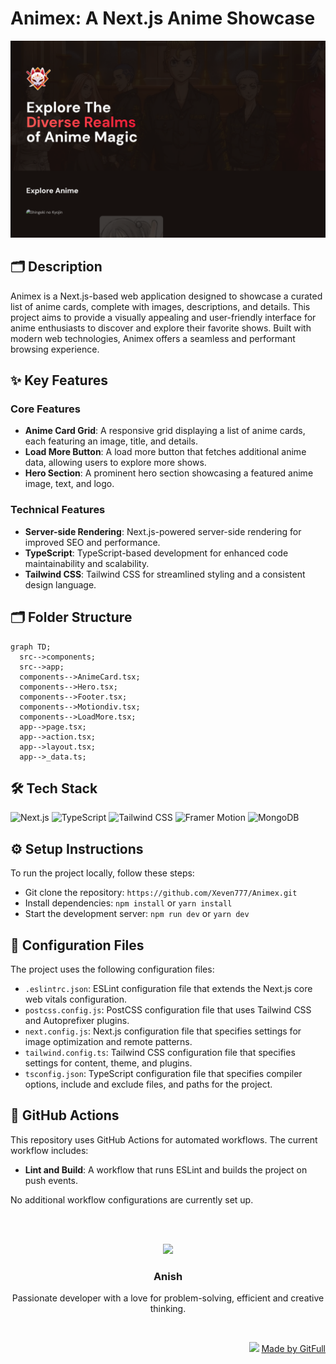 # Animex: A Next.js Anime Showcase
![thumbnail](./public/assets/landingPage-1e7a82de-d4fa-409e-b43d-846f1e40b265)

## 🗂️ Description

Animex is a Next.js-based web application designed to showcase a curated list of anime cards, complete with images, descriptions, and details. This project aims to provide a visually appealing and user-friendly interface for anime enthusiasts to discover and explore their favorite shows. Built with modern web technologies, Animex offers a seamless and performant browsing experience.

## ✨ Key Features

### Core Features

* **Anime Card Grid**: A responsive grid displaying a list of anime cards, each featuring an image, title, and details.
* **Load More Button**: A load more button that fetches additional anime data, allowing users to explore more shows.
* **Hero Section**: A prominent hero section showcasing a featured anime image, text, and logo.

### Technical Features

* **Server-side Rendering**: Next.js-powered server-side rendering for improved SEO and performance.
* **TypeScript**: TypeScript-based development for enhanced code maintainability and scalability.
* **Tailwind CSS**: Tailwind CSS for streamlined styling and a consistent design language.

## 🗂️ Folder Structure

```mermaid
graph TD;
  src-->components;
  src-->app;
  components-->AnimeCard.tsx;
  components-->Hero.tsx;
  components-->Footer.tsx;
  components-->Motiondiv.tsx;
  components-->LoadMore.tsx;
  app-->page.tsx;
  app-->action.tsx;
  app-->layout.tsx;
  app-->_data.ts;
```

## 🛠️ Tech Stack

![Next.js](https://img.shields.io/badge/Next.js-000?logo=next.js&logoColor=white&style=for-the-badge)
![TypeScript](https://img.shields.io/badge/TypeScript-3178c6?logo=typescript&logoColor=white&style=for-the-badge)
![Tailwind CSS](https://img.shields.io/badge/Tailwind%20CSS-06B6D4?logo=tailwindcss&logoColor=white&style=for-the-badge)
![Framer Motion](https://img.shields.io/badge/Framer%20Motion-0055FF?logo=framer&logoColor=white&style=for-the-badge)
![MongoDB](https://img.shields.io/badge/MongoDB-4ea94b?logo=mongodb&logoColor=white&style=for-the-badge)

## ⚙️ Setup Instructions

To run the project locally, follow these steps:

* Git clone the repository: `https://github.com/Xeven777/Animex.git`
* Install dependencies: `npm install` or `yarn install`
* Start the development server: `npm run dev` or `yarn dev`

## 📁 Configuration Files

The project uses the following configuration files:

* `.eslintrc.json`: ESLint configuration file that extends the Next.js core web vitals configuration.
* `postcss.config.js`: PostCSS configuration file that uses Tailwind CSS and Autoprefixer plugins.
* `next.config.js`: Next.js configuration file that specifies settings for image optimization and remote patterns.
* `tailwind.config.ts`: Tailwind CSS configuration file that specifies settings for content, theme, and plugins.
* `tsconfig.json`: TypeScript configuration file that specifies compiler options, include and exclude files, and paths for the project.

## 🤖 GitHub Actions

This repository uses GitHub Actions for automated workflows. The current workflow includes:

* **Lint and Build**: A workflow that runs ESLint and builds the project on push events.

No additional workflow configurations are currently set up.



<br><br>
<div align="center">
<img src="https://avatars.githubusercontent.com/u/115650165?v=4" width="120" />
<h3>Anish</h3>
<p>Passionate developer with a love for problem-solving, efficient and creative thinking.</p>
</div>
<br>
<p align="right">
<img src="https://gitfull.vercel.app/appLogo.png" width="20"/>  <a href="https://gitfull.vercel.app">Made by GitFull</a>
</p>
    